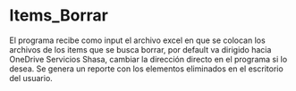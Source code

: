 # Items_Borrar
El programa recibe como input el archivo excel en que se colocan los archivos de los items que se busca borrar, por default va dirigido hacia OneDrive Servicios Shasa, cambiar la dirección directo en el programa si lo desea. Se genera un reporte con los elementos eliminados en el escritorio del usuario.